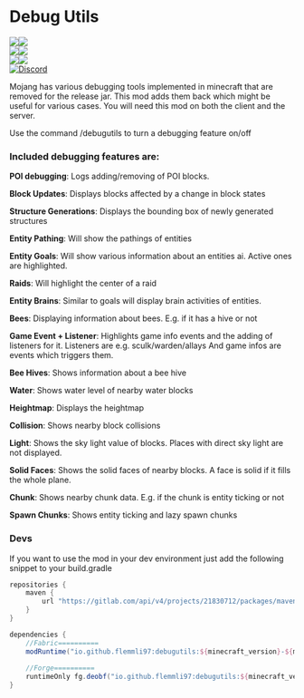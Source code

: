 # Debug Utils 
[![](http://cf.way2muchnoise.eu/full_783008_Forge_%20.svg)![](http://cf.way2muchnoise.eu/versions/783008.svg)](https://www.curseforge.com/minecraft/mc-mods/debug-utils-forge)  
[![](http://cf.way2muchnoise.eu/full_783010_Fabric_%20.svg)![](http://cf.way2muchnoise.eu/versions/783010.svg)](https://www.curseforge.com/minecraft/mc-mods/debug-utils-fabric)   
[![](https://img.shields.io/modrinth/dt/orux8o94?logo=modrinth&label=Modrinth)![](https://img.shields.io/modrinth/game-versions/orux8o94?logo=modrinth&label=Latest%20for)](https://modrinth.com/mod/debugutils)  
[![Discord](https://img.shields.io/discord/790631506313478155?color=0a48c4&label=discord)](https://discord.gg/8Cx26tfWNs)

Mojang has various debugging tools implemented in minecraft that are removed for the release jar.
This mod adds them back which might be useful for various cases. You will need this mod on both the client and the server.

Use the command /debugutils <feature> to turn a debugging feature on/off

### Included debugging features are:

**POI debugging**: Logs adding/removing of POI blocks.

**Block Updates**: Displays blocks affected by a change in block states

**Structure Generations**: Displays the bounding box of newly generated structures

**Entity Pathing**: Will show the pathings of entities

**Entity Goals**: Will show various information about an entities ai. Active ones are highlighted.

**Raids**: Will highlight the center of a raid

**Entity Brains**: Similar to goals will display brain activities of entities.

**Bees**: Displaying information about bees. E.g. if it has a hive or not

**Game Event + Listener**: Highlights game info events and the adding of listeners for it. 
Listeners are e.g. sculk/warden/allays
And game infos are events which triggers them.

**Bee Hives**: Shows information about a bee hive

**Water**: Shows water level of nearby water blocks

**Heightmap**: Displays the heightmap

**Collision**: Shows nearby block collisions

**Light**: Shows the sky light value of blocks. Places with direct sky light are not displayed.

**Solid Faces**: Shows the solid faces of nearby blocks. A face is solid if it fills the whole plane.

**Chunk**: Shows nearby chunk data. E.g. if the chunk is entity ticking or not

**Spawn Chunks**: Shows entity ticking and lazy spawn chunks

### Devs

If you want to use the mod in your dev environment just add the following snippet to your build.gradle

```gradle
repositories {
    maven {
        url "https://gitlab.com/api/v4/projects/21830712/packages/maven"
    }
}

dependencies {    
    //Fabric==========    
    modRuntime("io.github.flemmli97:debugutils:${minecraft_version}-${mod_version}-fabric")
    
    //Forge==========    
    runtimeOnly fg.deobf("io.github.flemmli97:debugutils:${minecraft_version}-${mod_version}-forge")
}
```
